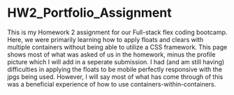 # HW2_Portfolio_Assignment

This is my Homework 2 assignment for our Full-stack flex coding bootcamp. Here, we were primarily learning how to apply floats and clears with multiple containers without being able to utilize a CSS framework. This page shows most of what was asked of us in the homework, minus the profile picture which I will add in a seperate submission. I had (and am still having) difficulties in applying the floats to be mobile perfectly responsive with the jpgs being used. However, I will say most of what has come through of this was a beneficial experience of how to use containers-within-containers.
